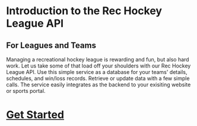 # Introduction to the Rec Hockey League API

## For Leagues and Teams
Managing a recreational hockey league is rewarding and fun, but also hard work. Let us take some of that load off your shoulders with our Rec Hockey League API. Use this simple service as a database for your teams' details, schedules, and win/loss records. Retrieve or update data with a few simple calls. The service easily integrates as the backend to your exisiting website or sports portal.

# [Get Started](nav.md)
